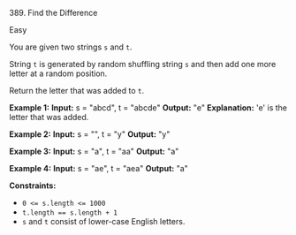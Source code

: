 389\. Find the Difference

Easy

You are given two strings `s` and `t`.

String `t` is generated by random shuffling string `s` and then add one more letter at a random position.

Return the letter that was added to `t`.

**Example 1:**
**Input:** s = "abcd", t = "abcde"
**Output:** "e"
**Explanation:** 'e' is the letter that was added.

**Example 2:**
**Input:** s = "", t = "y"
**Output:** "y"

**Example 3:**
**Input:** s = "a", t = "aa"
**Output:** "a"

**Example 4:**
**Input:** s = "ae", t = "aea"
**Output:** "a"

**Constraints:**
*   `0 <= s.length <= 1000`
*   `t.length == s.length + 1`
*   `s` and `t` consist of lower-case English letters.